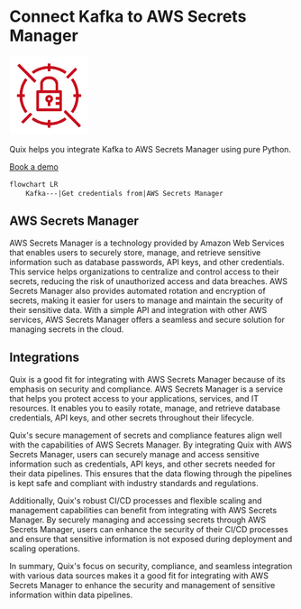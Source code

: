 # Connect Kafka to AWS Secrets Manager

![](./images/logo_1.jpg)

Quix helps you integrate Kafka to AWS Secrets Manager using pure Python.

<div>
<a class="md-button md-button--primary" href="https://share.hsforms.com/1iW0TmZzKQMChk0lxd_tGiw4yjw2?__hstc=175542013.2303933fbd746c0ac86d9ccbe9bc9100.1728383268831.1729603416735.1729620918855.31&__hssc=175542013.1.1729620918855&__hsfp=2132701734" target="_blank" style="margin-right:.5rem;">Book a demo</a>
<br/>
</div>

```mermaid
flowchart LR
    Kafka---|Get credentials from|AWS Secrets Manager
```

## AWS Secrets Manager

AWS Secrets Manager is a technology provided by Amazon Web Services that enables users to securely store, manage, and retrieve sensitive information such as database passwords, API keys, and other credentials. This service helps organizations to centralize and control access to their secrets, reducing the risk of unauthorized access and data breaches. AWS Secrets Manager also provides automated rotation and encryption of secrets, making it easier for users to manage and maintain the security of their sensitive data. With a simple API and integration with other AWS services, AWS Secrets Manager offers a seamless and secure solution for managing secrets in the cloud.

## Integrations

Quix is a good fit for integrating with AWS Secrets Manager because of its emphasis on security and compliance. AWS Secrets Manager is a service that helps you protect access to your applications, services, and IT resources. It enables you to easily rotate, manage, and retrieve database credentials, API keys, and other secrets throughout their lifecycle. 

Quix's secure management of secrets and compliance features align well with the capabilities of AWS Secrets Manager. By integrating Quix with AWS Secrets Manager, users can securely manage and access sensitive information such as credentials, API keys, and other secrets needed for their data pipelines. This ensures that the data flowing through the pipelines is kept safe and compliant with industry standards and regulations.

Additionally, Quix's robust CI/CD processes and flexible scaling and management capabilities can benefit from integrating with AWS Secrets Manager. By securely managing and accessing secrets through AWS Secrets Manager, users can enhance the security of their CI/CD processes and ensure that sensitive information is not exposed during deployment and scaling operations.

In summary, Quix's focus on security, compliance, and seamless integration with various data sources makes it a good fit for integrating with AWS Secrets Manager to enhance the security and management of sensitive information within data pipelines.

